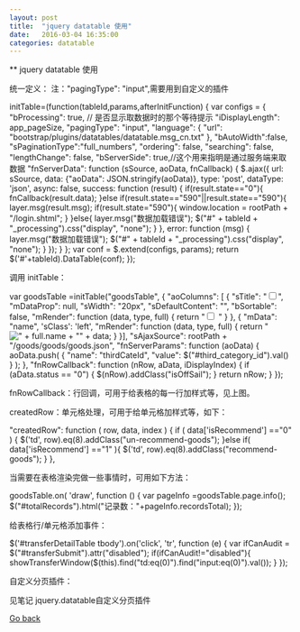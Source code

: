 ```yaml
---
layout: post
title:  "jquery datatable 使用"
date:   2016-03-04 16:35:00
categories: datatable
---
```

** jquery datatable 使用

统一定义：
注："pagingType": "input",需要用到自定义的插件

initTable=(function(tableId,params,afterInitFunction) {
    var configs = {
        "bProcessing": true, // 是否显示取数据时的那个等待提示
        "iDisplayLength": app_pageSize,
        "pagingType": "input",
        "language": {
            "url": "bootstrap/plugins/datatables/datatable.msg_cn.txt"
        },
        "bAutoWidth":false,
        "sPaginationType":"full_numbers",
        "ordering": false,
        "searching": false,
        "lengthChange": false,
        "bServerSide": true,//这个用来指明是通过服务端来取数据
        "fnServerData": function (sSource, aoData, fnCallback) {
            $.ajax({
                url: sSource,
                data: {"aoData": JSON.stringify(aoData)},
                type: 'post',
                dataType: 'json',
                async: false,
                success: function (result) {
                    if(result.state=="0"){
                        fnCallback(result.data);
                    }else if(result.state=="590"||result.state=="590"){
                        layer.msg(result.msg);
                        if(result.state="590"){
                            window.location = rootPath + "/login.shtml";
                        }
                    }else{
                        layer.msg("数据加载错误");
                        $("#" + tableId + "_processing").css("display", "none");
                    }
                },
                error: function (msg) {
                    layer.msg("数据加载错误");
                    $("#" + tableId + "_processing").css("display", "none");
                }
            });
        }
    };
    var conf = $.extend(configs, params);
    return $('#'+tableId).DataTable(conf);
});

调用 initTable：

var goodsTable =initTable("goodsTable", {
    "aoColumns": [
        {
            "sTitle": "<input id='selectAll' type='checkbox'/>",
            "mDataProp": null,
            "sWidth": "20px",
            "sDefaultContent": "",
            "bSortable": false,
            "mRender": function (data, type, full) {
                return "<input type='checkbox' rowType='checkbox' value='" + full.productId + "' ></input> "
            }
        },
        {
            "mData": "name", 'sClass': 'left',
            "mRender": function (data, type, full) {
                return "<img src='" + full.logo + "' class='tinyImg' alt='" + full.name + "'/>" + data;
            }
        }],
    "sAjaxSource": rootPath + "/goods/goods/goods.json",
    "fnServerParams": function (aoData) {
        aoData.push(
            { "name": "thirdCateId", "value": $("#third_category_id").val() }
        );
    },
    "fnRowCallback": function (nRow, aData, iDisplayIndex) {
        if (aData.status == "0") {
            $(nRow).addClass("isOffSail");
        }
        return nRow;
    }
});

fnRowCallback：行回调，可用于给表格的每一行加样式等，见上图。

createdRow：单元格处理，可用于给单元格加样式等，如下：

"createdRow": function ( row, data, index ) {
    if ( data['isRecommend'] =="0" ) {
        $('td', row).eq(8).addClass("un-recommend-goods");
    }else if( data['isRecommend'] =="1" ){
        $('td', row).eq(8).addClass("recommend-goods");
    }
},

当需要在表格渲染完做一些事情时，可用如下方法：                  

goodsTable.on( 'draw', function () {
    var pageInfo =goodsTable.page.info();
    $("#totalRecords").html("记录数："+pageInfo.recordsTotal);
});

给表格行/单元格添加事件：

$('#transferDetailTable tbody').on('click', 'tr', function (e) {
    var ifCanAudit = $("#transferSubmit").attr("disabled");
    if(ifCanAudit!="disabled"){
        showTransferWindow($(this).find("td:eq(0)").find("input:eq(0)").val());
    }
});

自定义分页插件：

见笔记 jquery.datatable自定义分页插件

<a href="{{site.baseurl}}/index.html">Go back</a>


